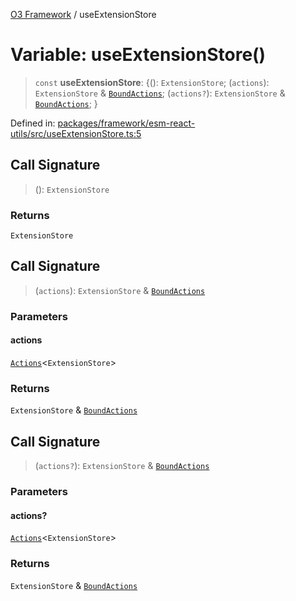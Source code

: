 [O3 Framework](../API.md) / useExtensionStore

# Variable: useExtensionStore()

> `const` **useExtensionStore**: \{(): `ExtensionStore`; (`actions`): `ExtensionStore` & [`BoundActions`](../type-aliases/BoundActions.md); (`actions?`): `ExtensionStore` & [`BoundActions`](../type-aliases/BoundActions.md); \}

Defined in: [packages/framework/esm-react-utils/src/useExtensionStore.ts:5](https://github.com/openmrs/openmrs-esm-core/blob/85cde3ce59cd3d29230c98040a3f53525e808725/packages/framework/esm-react-utils/src/useExtensionStore.ts#L5)

## Call Signature

> (): `ExtensionStore`

### Returns

`ExtensionStore`

## Call Signature

> (`actions`): `ExtensionStore` & [`BoundActions`](../type-aliases/BoundActions.md)

### Parameters

#### actions

[`Actions`](../type-aliases/Actions.md)\<`ExtensionStore`\>

### Returns

`ExtensionStore` & [`BoundActions`](../type-aliases/BoundActions.md)

## Call Signature

> (`actions?`): `ExtensionStore` & [`BoundActions`](../type-aliases/BoundActions.md)

### Parameters

#### actions?

[`Actions`](../type-aliases/Actions.md)\<`ExtensionStore`\>

### Returns

`ExtensionStore` & [`BoundActions`](../type-aliases/BoundActions.md)
